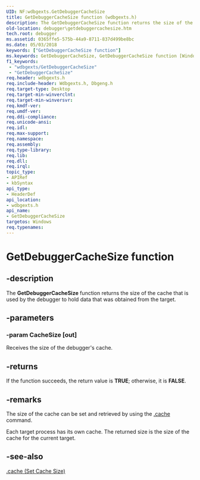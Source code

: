 ```yaml
---
UID: NF:wdbgexts.GetDebuggerCacheSize
title: GetDebuggerCacheSize function (wdbgexts.h)
description: The GetDebuggerCacheSize function returns the size of the cache that is used by the debugger to hold data that was obtained from the target.
old-location: debugger\getdebuggercachesize.htm
tech.root: debugger
ms.assetid: 0365ffe5-575b-44a9-8711-837d499be8bc
ms.date: 05/03/2018
keywords: ["GetDebuggerCacheSize function"]
ms.keywords: GetDebuggerCacheSize, GetDebuggerCacheSize function [Windows Debugging], WdbgExts_Ref_da3c4b36-e7b1-429a-9d63-4f92101a189a.xml, debugger.getdebuggercachesize, wdbgexts/GetDebuggerCacheSize
f1_keywords:
 - "wdbgexts/GetDebuggerCacheSize"
 - "GetDebuggerCacheSize"
req.header: wdbgexts.h
req.include-header: Wdbgexts.h, Dbgeng.h
req.target-type: Desktop
req.target-min-winverclnt: 
req.target-min-winversvr: 
req.kmdf-ver: 
req.umdf-ver: 
req.ddi-compliance: 
req.unicode-ansi: 
req.idl: 
req.max-support: 
req.namespace: 
req.assembly: 
req.type-library: 
req.lib: 
req.dll: 
req.irql: 
topic_type:
- APIRef
- kbSyntax
api_type:
- HeaderDef
api_location:
- wdbgexts.h
api_name:
- GetDebuggerCacheSize
targetos: Windows
req.typenames: 
---
```


# GetDebuggerCacheSize function


## -description


The <b>GetDebuggerCacheSize</b> function returns the size of the cache that is used by the debugger to hold data that was obtained from the target.


## -parameters




### -param CacheSize [out]

Receives the size of the debugger's cache.


## -returns



If the function succeeds, the return value is <b>TRUE</b>; otherwise, it is <b>FALSE</b>.




## -remarks



The size of the cache can be set and retrieved by using the <a href="https://docs.microsoft.com/windows-hardware/drivers/debugger/-cache--set-cache-size-">.cache</a> command.

Each target process has its own cache.  The returned size is the size of the cache for the current target.




## -see-also




<a href="https://docs.microsoft.com/windows-hardware/drivers/debugger/-cache--set-cache-size-">.cache (Set Cache Size)</a>
 

 

